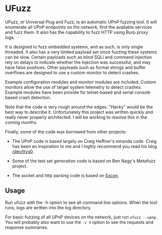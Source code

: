 UFuzz
==

UFuzz, or Universal Plug and Fuzz, is an automatic UPnP fuzzing tool. It will enumerate all UPnP endpoints on the network, find the available services and fuzz them. It also has the capability to fuzz HTTP using Burp proxy logs.

It is designed to fuzz embedded systems, and as such, is only single threaded. It also has a very limited payload set since fuzzing these systems can be slow. Certain payloads such as blind SQLi and command injection rely on delays to indicate whether the injection was successful, and may have false positives. Other payloads such as format strings and buffer overflows are designed to use a custom monitor to detect crashes.

Example configuration modules and monitor modules are included. Custom monitors allow the use of target system telemetry to detect crashes. Example modules have been provide for telnet-based and serial console based crash detection.

Note that the code is very rough around the edges. "Hacky" would be the best way to describe it. Unfortunately this project was written quickly and really never properly architected. I will be working to resolve this in the coming months.

Finally, some of the code was borrowed from other projects:

* The UPnP code is based largely on Craig Heffner's miranda code. Craig has been an inspiration to me and I highly recommend you read his blog [/dev/ttys0](http://www.devttys0.com).

* Some of the test set generation code is based on Ben Nagy's Metafuzz project.

* The socket and http parsing code is based on [Excon](https://github.com/geemus/excon).

Usage
----

Run ufuzz with the -h option to see all command line options. When the tool runs, logs are written into the log directory.

For basic fuzzing of all UPnP devices on the network, just run `ufuzz --upnp`.  You will probably also want to use the `-v 4` option to see the requests and response summaries.